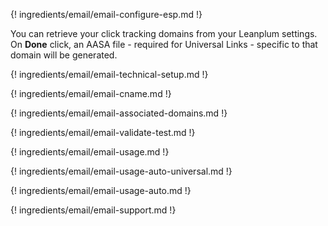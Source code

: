 ---
---

{! ingredients/email/email-configure-esp.md !}

You can retrieve your click tracking domains from your Leanplum settings. On **Done** click, an AASA file - required for Universal Links - specific to that domain will be generated.

{! ingredients/email/email-technical-setup.md !}

{! ingredients/email/email-cname.md !}

{! ingredients/email/email-associated-domains.md !}

{! ingredients/email/email-validate-test.md !}

{! ingredients/email/email-usage.md !}

{! ingredients/email/email-usage-auto-universal.md !}

{! ingredients/email/email-usage-auto.md !}

{! ingredients/email/email-support.md !}
